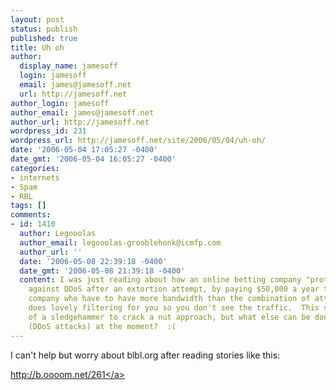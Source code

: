 ```yaml
---
layout: post
status: publish
published: true
title: Uh oh
author:
  display_name: jamesoff
  login: jamesoff
  email: james@jamesoff.net
  url: http://jamesoff.net
author_login: jamesoff
author_email: james@jamesoff.net
author_url: http://jamesoff.net
wordpress_id: 231
wordpress_url: http://jamesoff.net/site/2006/05/04/uh-oh/
date: '2006-05-04 17:05:27 -0400'
date_gmt: '2006-05-04 16:05:27 -0400'
categories:
- internets
- Spam
- RBL
tags: []
comments:
- id: 1410
  author: Legooolas
  author_email: legooolas-grooblehonk@icmfp.com
  author_url: ''
  date: '2006-05-08 22:39:18 -0400'
  date_gmt: '2006-05-08 21:39:18 -0400'
  content: I was just reading about how an online betting company "protects" themself
    against DDoS after an extortion attempt, by paying $50,000 a year to a security
    company who have to have more bandwidth than the combination of attackers and
    does lovely filtering for you so you don't see the traffic.  This seems a bit
    of a sledgehammer to crack a nut approach, but what else can be done about it
    (DDoS attacks) at the moment?  :(
---
```

<p>I can't help but worry about blbl.org after reading stories like this:</p>
<p><a href="http:&#47;&#47;b.oooom.net&#47;261">http:&#47;&#47;b.oooom.net&#47;261<&#47;a></p>
